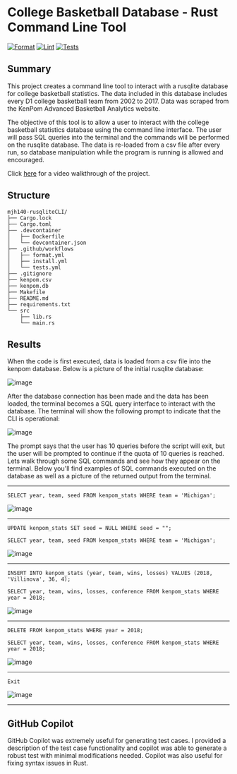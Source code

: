# College Basketball Database - Rust Command Line Tool

[![Format](https://github.com/nogibjj/mjh140-rusqliteCLI/actions/workflows/format.yml/badge.svg)](https://github.com/nogibjj/mjh140-rusqliteCLI/actions/workflows/format.yml)  [![Lint](https://github.com/nogibjj/mjh140-rusqliteCLI/actions/workflows/lint.yml/badge.svg)](https://github.com/nogibjj/mjh140-rusqliteCLI/actions/workflows/lint.yml)   [![Tests](https://github.com/nogibjj/mjh140-rusqliteCLI/actions/workflows/tests.yml/badge.svg)](https://github.com/nogibjj/mjh140-rusqliteCLI/actions/workflows/tests.yml)

## Summary

This project creates a command line tool to interact with a rusqlite database for college basketball statistics.  The data included in this database includes every D1 college basketball team from 2002 to 2017. Data was scraped from the KenPom Advanced Basketball Analytics website.

The objective of this tool is to allow a user to interact with the college basketball statistics database using the command line interface. The user will pass SQL queries into the terminal and the commands will be performed on the rusqlite database. The data is re-loaded from a csv file after every run, so database manipulation while the program is running is allowed and encouraged.

Click [here](https://youtu.be/GGBqJJJ7MFY) for a video walkthrough of the project.


## Structure
```text
mjh140-rusqliteCLI/
├── Cargo.lock
├── Cargo.toml
├── .devcontainer
│   ├── Dockerfile
│   └── devcontainer.json
├── .github/workflows
│   ├── format.yml
│   ├── install.yml
│   └── tests.yml
├── .gitignore
├── kenpom.csv
├── kenpom.db
├── Makefile
├── README.md
├── requirements.txt
└── src
    ├── lib.rs
    └── main.rs
```

## Results

When the code is first executed, data is loaded from a csv file into the kenpom database. Below is a picture of the initial rusqlite database:

![image](https://github.com/nogibjj/mjh-miniproject8/assets/114833075/c21591e7-5f57-461b-8e98-90dd430c671d)

After the database connection has been made and the data has been loaded, the terminal becomes a SQL query interface to interact with the database. The terminal will show the following prompt to indicate that the CLI is operational:

![image](https://github.com/nogibjj/mjh-miniproject8/assets/114833075/d8d36315-0859-4461-8818-117b13614a2c)

The prompt says that the user has 10 queries before the script will exit, but the user will be prompted to continue if the quota of 10 queries is reached. Lets walk through some SQL commands and see how they appear on the terminal. Below you'll find examples of SQL commands executed on the database as well as a picture of the returned output from the terminal.

___
`SELECT year, team, seed FROM kenpom_stats WHERE team = 'Michigan';`

![image](https://github.com/nogibjj/mjh-miniproject8/assets/114833075/d19c3d93-30d4-4b3f-911b-6543bd9c9b63)
___
`UPDATE kenpom_stats SET seed = NULL WHERE seed = "";`

`SELECT year, team, seed FROM kenpom_stats WHERE team = 'Michigan';`

![image](https://github.com/nogibjj/mjh-miniproject8/assets/114833075/a9332479-9830-43b2-9cf0-a3e59bd2b3a2)
___
`INSERT INTO kenpom_stats (year, team, wins, losses) VALUES (2018, 'Villinova', 36, 4);`

`SELECT year, team, wins, losses, conference FROM kenpom_stats WHERE year = 2018;`

![image](https://github.com/nogibjj/mjh-miniproject8/assets/114833075/ed9f93a8-23ea-4fff-9d54-5b5cf68db172)
___
`DELETE FROM kenpom_stats WHERE year = 2018;`

`SELECT year, team, wins, losses, conference FROM kenpom_stats WHERE year = 2018;`

![image](https://github.com/nogibjj/mjh-miniproject8/assets/114833075/ed5230f4-9928-46b6-9f8c-eba8610da1a0)
___
`Exit`

![image](https://github.com/nogibjj/mjh-miniproject8/assets/114833075/dff8a1cd-9bc6-479c-af68-9ddd74ab56a6)
___

## GitHub Copilot

GitHub Copilot was extremely useful for generating test cases. I provided a description of the test case functionality and copilot was able to generate a robust test with minimal modifications needed. Copilot was also useful for fixing syntax issues in Rust.
